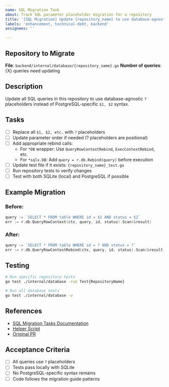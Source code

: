 ```yaml
---
name: SQL Migration Task
about: Track SQL parameter placeholder migration for a repository
title: '[SQL Migration] Update {repository_name} to use database-agnostic SQL'
labels: 'enhancement, technical-debt, backend'
assignees: ''

---
```


## Repository to Migrate
**File**: `backend/internal/database/{repository_name}.go`
**Number of queries**: {X} queries need updating

## Description
Update all SQL queries in this repository to use database-agnostic `?` placeholders instead of PostgreSQL-specific `$1, $2` syntax.

## Tasks
- [ ] Replace all `$1, $2, etc.` with `?` placeholders
- [ ] Update parameter order if needed (? placeholders are positional)
- [ ] Add appropriate rebind calls:
  - For `*DB` wrapper: Use `QueryRowContextRebind`, `ExecContextRebind`, etc.
  - For `*sqlx.DB`: Add `query = r.db.Rebind(query)` before execution
- [ ] Update test file if it exists: `{repository_name}_test.go`
- [ ] Run repository tests to verify changes
- [ ] Test with both SQLite (local) and PostgreSQL if possible

## Example Migration

### Before:
```go
query := `SELECT * FROM table WHERE id = $1 AND status = $2`
err := r.db.QueryRowContext(ctx, query, id, status).Scan(&result)
```

### After:
```go
query := `SELECT * FROM table WHERE id = ? AND status = ?`
err := r.db.QueryRowContextRebind(ctx, query, id, status).Scan(&result)
```

## Testing
```bash
# Run specific repository tests
go test ./internal/database -run Test{RepositoryName}

# Run all database tests
go test ./internal/database -v
```

## References
- [SQL Migration Tasks Documentation](../../backend/SQL_MIGRATION_TASKS.md)
- [Helper Script](../../backend/fix_sql_placeholders.sh)
- [Original PR](#) <!-- Link to the main SQL compatibility PR -->

## Acceptance Criteria
- [ ] All queries use `?` placeholders
- [ ] Tests pass locally with SQLite
- [ ] No PostgreSQL-specific syntax remains
- [ ] Code follows the migration guide patterns